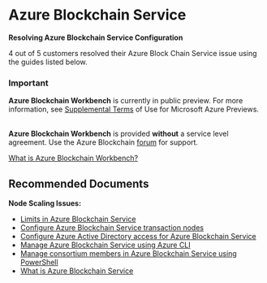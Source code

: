 <properties
	pageTitle="Azure Blockchain Service"
	description="Azure Blockchain Service Configuration Issues"
	service=""
	resource=""
	authors="johnnygetHub"
	ms.author="johnnyc"
	displayOrder=""
	selfHelpType="generic"
	supportTopicIds="3263326365386537"
	resourceTags=""
	productPesIds="16601"
	cloudEnvironments="public"
	articleId="58c2b94-c16b-4154-a7d1-0bbac4a79615"
/>

# Azure Blockchain Service
**Resolving Azure Blockchain Service  Configuration**<br>

4 out of 5 customers resolved their Azure Block Chain Service issue using the guides listed below.<br>

### Important

**Azure Blockchain Workbench** is currently in public preview. For more information, see [Supplemental Terms](https://azure.microsoft.com/support/legal/preview-supplemental-terms/) of Use for Microsoft Azure Previews.<br> <br>

**Azure Blockchain Workbench** is provided **without** a service level agreement. Use the Azure Blockchain [forum](https://docs.microsoft.com/azure/blockchain/service/overview) for support.<br>

[What is Azure Blockchain Workbench?](https://docs.microsoft.com/azure/blockchain/workbench/overview)

## **Recommended Documents**

**Node Scaling Issues:**
* [Limits in Azure Blockchain Service](https://docs.microsoft.com/azure/blockchain/service/limits)<br>
* [Configure Azure Blockchain Service transaction nodes](https://docs.microsoft.com/azure/blockchain/service/configure-transaction-nodes)<br>
* [Configure Azure Active Directory access for Azure Blockchain Service](https://docs.microsoft.com/azure/blockchain/service/configure-aad)<br>
* [Manage Azure Blockchain Service using Azure CLI](https://docs.microsoft.com/azure/blockchain/service/manage-cli)<br>
* [Manage consortium members in Azure Blockchain Service using PowerShell](https://docs.microsoft.com/azure/blockchain/service/manage-consortium-powershell)<br>
* [What is Azure Blockchain Service](https://docs.microsoft.com/azure/blockchain/service/overview)
